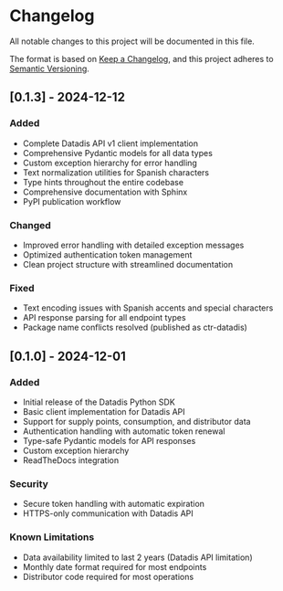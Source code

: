 # Changelog

All notable changes to this project will be documented in this file.

The format is based on [Keep a Changelog](https://keepachangelog.com/en/1.0.0/),
and this project adheres to [Semantic Versioning](https://semver.org/spec/v2.0.0.html).

## [0.1.3] - 2024-12-12

### Added
- Complete Datadis API v1 client implementation
- Comprehensive Pydantic models for all data types
- Custom exception hierarchy for error handling
- Text normalization utilities for Spanish characters
- Type hints throughout the entire codebase
- Comprehensive documentation with Sphinx
- PyPI publication workflow

### Changed
- Improved error handling with detailed exception messages
- Optimized authentication token management
- Clean project structure with streamlined documentation

### Fixed
- Text encoding issues with Spanish accents and special characters
- API response parsing for all endpoint types
- Package name conflicts resolved (published as ctr-datadis)

## [0.1.0] - 2024-12-01

### Added
- Initial release of the Datadis Python SDK
- Basic client implementation for Datadis API
- Support for supply points, consumption, and distributor data
- Authentication handling with automatic token renewal
- Type-safe Pydantic models for API responses
- Custom exception hierarchy
- ReadTheDocs integration

### Security
- Secure token handling with automatic expiration
- HTTPS-only communication with Datadis API

### Known Limitations
- Data availability limited to last 2 years (Datadis API limitation)
- Monthly date format required for most endpoints
- Distributor code required for most operations
